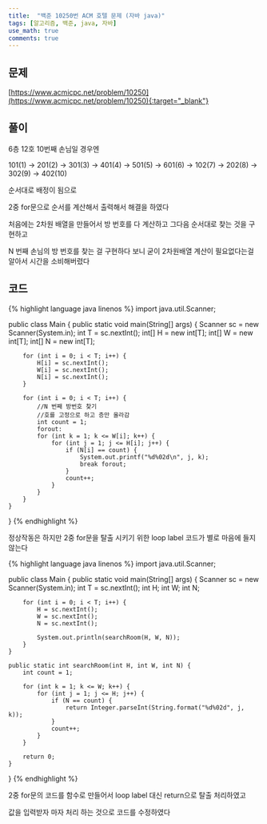 ```yaml
---
title:  "백준 10250번 ACM 호텔 문제 (자바 java)"
tags: [알고리즘, 백준, java, 자바]
use_math: true
comments: true
---
```


## 문제

[https://www.acmicpc.net/problem/10250](https://www.acmicpc.net/problem/10250){:target="_blank"}

## 풀이

6층 12호 10번째 손님일 경우엔

101(1) -> 201(2) -> 301(3) -> 401(4) -> 501(5) -> 601(6) -> 102(7) -> 202(8) -> 302(9) -> 402(10)

순서대로 배정이 됨으로

2중 for문으로 순서를 계산해서 출력해서 해결을 하였다 

처음에는 2차원 배열을 만들어서 방 번호를 다 계산하고 그다음 순서대로 찾는 것을 구현하고

N 번째 손님의 방 번호를 찾는 걸 구현하다 보니 굳이 2차원배열 계산이 필요없다는걸 알아서 시간을 소비해버렸다  

## 코드

{% highlight language java linenos %}
import java.util.Scanner;

public class Main {
    public static void main(String[] args) {
        Scanner sc = new Scanner(System.in);
        int T = sc.nextInt();
        int[] H = new int[T];
        int[] W = new int[T];
        int[] N = new int[T];

        for (int i = 0; i < T; i++) {
            H[i] = sc.nextInt();
            W[i] = sc.nextInt();
            N[i] = sc.nextInt();
        }

        for (int i = 0; i < T; i++) {
            //N 번째 방번호 찾기
            //호를 고정으로 하고 층만 올라감
            int count = 1;
            forout:
            for (int k = 1; k <= W[i]; k++) {
                for (int j = 1; j <= H[i]; j++) {
                    if (N[i] == count) {
                        System.out.printf("%d%02d\n", j, k);
                        break forout;
                    }
                    count++;
                }
            }
        }
    }
}
{% endhighlight %}

정상작동은 하지만 2중 for문을 탈출 시키기 위한 loop label 코드가 별로 마음에 들지 않는다

{% highlight language java linenos %}
import java.util.Scanner;

public class Main {
    public static void main(String[] args) {
        Scanner sc = new Scanner(System.in);
        int T = sc.nextInt();
        int H;
        int W;
        int N;

        for (int i = 0; i < T; i++) {
            H = sc.nextInt();
            W = sc.nextInt();
            N = sc.nextInt();

            System.out.println(searchRoom(H, W, N));
        }
    }

    public static int searchRoom(int H, int W, int N) {
        int count = 1;

        for (int k = 1; k <= W; k++) {
            for (int j = 1; j <= H; j++) {
                if (N == count) {
                    return Integer.parseInt(String.format("%d%02d", j, k));
                }
                count++;
            }
        }

        return 0;
    }
}
{% endhighlight %}

2중 for문의 코드를 함수로 만들어서 loop label 대신 return으로 탈출 처리하였고 

값을 입력받자 마자 처리 하는 것으로 코드를 수정하였다 